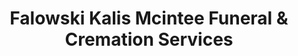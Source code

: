 ---
title: "Falowski Kalis Mcintee Funeral & Cremation Services"
url: /fort-lauderdale/falowski-kalis-mcintee-funeral-und-cremation-services/
shop: Bestattungen
---